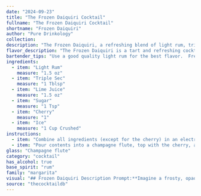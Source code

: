 ```yaml
---
date: "2024-09-23"
title: "The Frozen Daiquiri Cocktail"
fullname: "The Frozen Daiquiri Cocktail"
shortname: "Frozen Daiquiri"
author: "Pure Drinkology"
collection:
description: "The Frozen Daiquiri, a refreshing blend of light rum, triple sec, lime juice, sugar, and ice, belongs to the **Daiquiri family**. Originating in the early 20th century in Cuba, the Daiquiri is named after the nearby town of Daiquirí, where the drink was first concocted. "
flavor_description: "The Frozen Daiquiri is a tart and refreshing cocktail with a vibrant citrus flavor. The light rum adds a subtle sweetness and a touch of warmth, while the triple sec provides a hint of orange zest. The lime juice gives it a sharp, tangy acidity, balanced by the sweetness of the sugar. The ice creates a smooth, icy texture, making it the perfect summer drink. The cherry garnish adds a playful sweetness and a pop of color. "
bartender_tips: "Use a good quality light rum for the best flavor.  Freshly squeezed lime juice is key.  Don't be shy with the sugar - it balances the tartness.  For a truly frozen consistency, use a good amount of ice, blend until smooth, and don't over-blend.  A maraschino cherry garnish adds a classic touch. "
ingredients:
  - item: "Light Rum"
    measure: "1.5 oz"
  - item: "Triple Sec"
    measure: "1 Tblsp"
  - item: "Lime Juice"
    measure: "1.5 oz"
  - item: "Sugar"
    measure: "1 Tsp"
  - item: "Cherry"
    measure: "1"
  - item: "Ice"
    measure: "1 Cup Crushed"
instructions:
  - item: "Combine all ingredients (except for the cherry) in an electric blender and blend at a low speed for five seconds, then blend at a high speed until firm."
  - item: "Pour contents into a champagne flute, top with the cherry, and serve."
glass: "Champagne flute"
category: "cocktail"
has_alcohol: true
base_spirit: "rum"
family: "margarita"
visual: "## Frozen Daiquiri Description Prompt:**Imagine a frosty, opaque drink in a chilled glass. The color should be a vibrant, almost fluorescent, shade of lime green, reflecting the light with a subtle shimmer.  Tiny ice crystals cling to the sides of the glass, creating a delicate frost. A single, bright red maraschino cherry sits nestled at the bottom of the glass, adding a splash of color.  The texture is dense and smooth, like a creamy sorbet, with a gentle chill that lingers on the tongue.** **Bonus Prompt:****For added detail, describe the condensation forming on the outside of the glass, making it appear slightly blurry and adding to the overall chilled aesthetic.  Mention how the drink appears to be slightly translucent in certain areas, revealing the faint outline of the cherry at the bottom.** "
source: "thecocktaildb"
---
```


